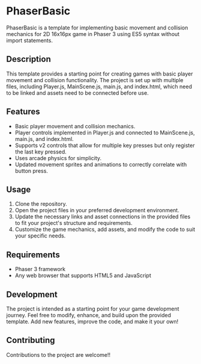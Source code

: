 # PhaserBasic

PhaserBasic is a template for implementing basic movement and collision mechanics for 2D 16x16px game in Phaser 3 using ES5 syntax without import statements.

## Description

This template provides a starting point for creating games with basic player movement and collision functionality. The project is set up with multiple files, including Player.js, MainScene.js, main.js, and index.html, which need to be linked and assets need to be connected before use.

## Features

- Basic player movement and collision mechanics.
- Player controls implemented in Player.js and connected to MainScene.js, main.js, and index.html.
- Supports v2 controls that allow for multiple key presses but only register the last key pressed.
- Uses arcade physics for simplicity.
- Updated movement sprites and animations to correctly correlate with button press.

## Usage

1. Clone the repository.
2. Open the project files in your preferred development environment.
3. Update the necessary links and asset connections in the provided files to fit your project's structure and requirements.
4. Customize the game mechanics, add assets, and modify the code to suit your specific needs.

## Requirements

- Phaser 3 framework
- Any web browser that supports HTML5 and JavaScript

## Development

The project is intended as a starting point for your game development journey. Feel free to modify, enhance, and build upon the provided template. Add new features, improve the code, and make it your own!

## Contributing

Contributions to the project are welcome!!
